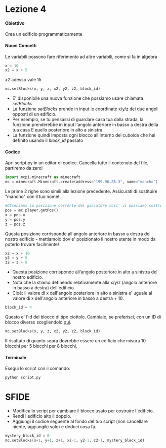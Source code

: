 # Lezione 4

#### Obiettivo
Crea un edificio programmaticamente

#### Nuovi Concetti

Le variabili possono fare riferimento ad altre variabili, come si fa in algebra
```python
x = 10
x2 = x + 5
```
*x2* adesso vale 15

```python
mc.setBlocks(x, y, z, x2, y2, z2, block_id)
```

- E' disponibile una nuova funzione che possiamo usare chiamata *setBlocks*.
- La funzione *setBlocks* prende in input le coordinate x/y/z dei due angoli opposti di un edificio. 
- Per esempio, se tu pensassi di guardare casa tua dalla strada, la funzione prenderebbe in input l'angolo anteriore in basso a destra della tua casa E quello posteriore in alto a sinistra.
- La funzione quindi imposta ogni blocco all'interno del cuboide che hai definito usando il *block_id* passato

#### Codice
Apri script.py in un editor di codice. Cancella tutto il contenuto del file, partiremo da zero!

```python
import mcpi.minecraft as minecraft
mc = minecraft.Minecraft.create(address="199.96.85.3", name="mancho")
```
Le prime 2 righe sono simili alla lezione precedente. Assicurati di sostituire "mancho" con il tuo nome!

```python
#Otteniamo la posizione corrente del giocatore cosi' vi possiamo costruire la piramide
pos = mc.player.getPos()
x = pos.x
y = pos.y
z = pos.z
```

Questa posizione corrisponde all'angolo anteriore in basso a destra del nostro edificio - mettiamolo dov'e' posizionato il nostro utente in modo da poterlo trovare facilmente!

```python
x2 = x + 10
y2 = y + 5
z2 = z + 8
```

- Questa posizione corrisponde all'angolo posteriore in alto a sinistra del nostro edificio.
- Nota che la stiamo definendo relativamente alla x/y/z (angolo anteriore in basso a destra) dell'edificio.
- Cioè: il valore di x dell'angolo posteriore in alto a sinistra e' uguale al valore di x dell'angolo anteriore in basso a destra + 10.

```python
block_id = 4
```
Questo e' l'id del blocco di tipo ciottolo. Cambialo, se preferisci, con un ID di blocco diverso scegliendolo [qui](http://minecraft-ids.grahamedgecombe.com/).

```python
mc.setBlocks(x, y, z, x2, y2, z2, block_id)
```
Il risultato di quanto sopra dovrebbe essere un edificio che misura 10 blocchi per 5 blocchi per 8 blocchi.

#### Terminale

Esegui lo script con il comando:
```shell
python script.py
```

# SFIDE

- Modifica lo script per cambiare il blocco usato per costruire l'edificio.
- Rendi l'edificio alto il doppio.
- Aggiungi il codice seguente al fondo del tuo script (non cancellare niente, aggiungilo solo) e deduci cosa fa.
```python
mystery_block_id = 0
mc.setBlocks(x+1, y+1, z+1, x2-1, y2-1, z2-1, mystery_block_id)
```
